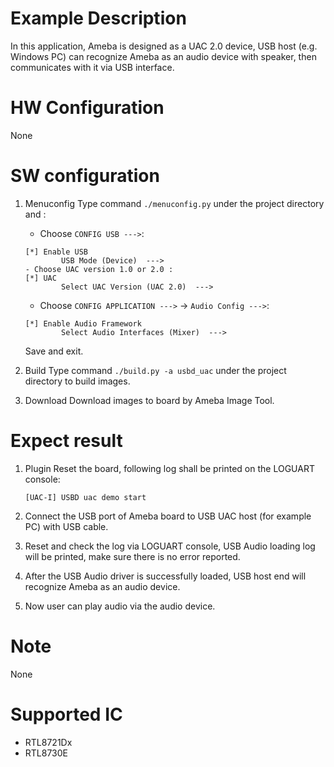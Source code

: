 # Example Description

In this application, Ameba is designed as a UAC 2.0 device, USB host (e.g. Windows PC) can recognize Ameba as an audio device with speaker, then communicates with it via USB interface.

# HW Configuration

None

# SW configuration

1. Menuconfig
	Type command `./menuconfig.py` under the project directory and :
	- Choose `CONFIG USB --->`:
	```
	[*] Enable USB
			USB Mode (Device)  --->
	- Choose UAC version 1.0 or 2.0 :
	[*] UAC
			Select UAC Version (UAC 2.0)  --->
	```
	- Choose `CONFIG APPLICATION --->` -> `Audio Config --->`:
	```
	[*] Enable Audio Framework
			Select Audio Interfaces (Mixer)  --->
	```
	Save and exit.

2. Build
	Type command `./build.py -a usbd_uac` under the project directory to build images.

3. Download
	Download images to board by Ameba Image Tool.

# Expect result

1. Plugin Reset the board, following log shall be printed on the LOGUART console:
	```
	[UAC-I] USBD uac demo start
	```

2. Connect the USB port of Ameba board to USB UAC host (for example PC) with USB cable.

3. Reset and check the log via LOGUART console, USB Audio loading log will be printed, make sure there is no error reported.

4. After the USB Audio driver is successfully loaded, USB host end will recognize Ameba as an audio device.

5. Now user can play audio via the audio device.

# Note

None

# Supported IC

- RTL8721Dx
- RTL8730E
